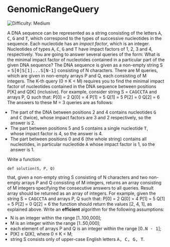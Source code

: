 
# GenomicRangeQuery

![Difficulty: Medium](https://img.shields.io/badge/Difficulty-Medium-yellow)

A DNA sequence can be represented as a string consisting of the letters <tt style="white-space:pre-wrap">A</tt>, <tt style="white-space:pre-wrap">C</tt>, <tt style="white-space:pre-wrap">G</tt> and <tt style="white-space:pre-wrap">T</tt>, which correspond to the types of successive nucleotides in the sequence. Each nucleotide has an <i>impact factor</i>, which is an integer. Nucleotides of types <tt style="white-space:pre-wrap">A</tt>, <tt style="white-space:pre-wrap">C</tt>, <tt style="white-space:pre-wrap">G</tt> and <tt style="white-space:pre-wrap">T</tt> have impact factors of 1, 2, 3 and 4, respectively. You are going to answer several queries of the form: What is the minimal impact factor of nucleotides contained in a particular part of the given DNA sequence?
The DNA sequence is given as a non-empty string S = <tt style="white-space:pre-wrap">S[0]S[1]...S[N-1]</tt> consisting of N characters. There are M queries, which are given in non-empty arrays P and Q, each consisting of M integers. The K-th query (0 ≤ K &lt; M) requires you to find the minimal impact factor of nucleotides contained in the DNA sequence between positions P[K] and Q[K] (inclusive).
For example, consider string S = <tt style="white-space:pre-wrap">CAGCCTA</tt> and arrays P, Q such that:
    P[0] = 2    Q[0] = 4
    P[1] = 5    Q[1] = 5
    P[2] = 0    Q[2] = 6
The answers to these M = 3 queries are as follows:
<ul style="margin: 10px;padding: 0px;"><li>The part of the DNA between positions 2 and 4 contains nucleotides <tt style="white-space:pre-wrap">G</tt> and <tt style="white-space:pre-wrap">C</tt> (twice), whose impact factors are 3 and 2 respectively, so the answer is 2.</li>
<li>The part between positions 5 and 5 contains a single nucleotide <tt style="white-space:pre-wrap">T</tt>, whose impact factor is 4, so the answer is 4.</li>
<li>The part between positions 0 and 6 (the whole string) contains all nucleotides, in particular nucleotide <tt style="white-space:pre-wrap">A</tt> whose impact factor is 1, so the answer is 1.</li>
</ul>

Write a function:
<p style="font-family: monospace; font-size: 9pt; display: block; white-space: pre-wrap"><tt>def solution(S, P, Q)</tt></p>
that, given a non-empty string S consisting of N characters and two non-empty arrays P and Q consisting of M integers, returns an array consisting of M integers specifying the consecutive answers to all queries.
Result array should be returned as an array of integers.
For example, given the string S = <tt style="white-space:pre-wrap">CAGCCTA</tt> and arrays P, Q such that:
    P[0] = 2    Q[0] = 4
    P[1] = 5    Q[1] = 5
    P[2] = 0    Q[2] = 6
the function should return the values [2, 4, 1], as explained above.
Write an <b><b>efficient</b></b> algorithm for the following assumptions:
<ul style="margin: 10px;padding: 0px;"><li>N is an integer within the range [<span class="number">1</span>..<span class="number">100,000</span>];</li>
<li>M is an integer within the range [<span class="number">1</span>..<span class="number">50,000</span>];</li>
<li>each element of arrays P and Q is an integer within the range [<span class="number">0</span>..<span class="number"><tt style="white-space:pre-wrap">N - 1</tt></span>];</li>
<li>P[K] ≤ Q[K], where 0 ≤ K &lt; M;</li>
<li>string S consists only of upper-case English letters <tt style="white-space:pre-wrap">A, C, G, T</tt>.</li>
</ul>


